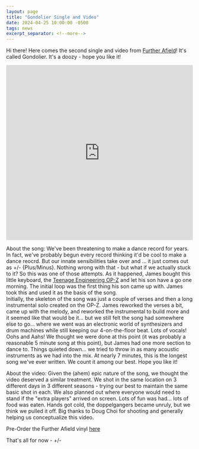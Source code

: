 ```yaml
---
layout: page
title: "Gondolier Single and Video"
date: 2024-04-25 10:00:00 -0500
tags: news
excerpt_separator: <!--more-->
---
```


Hi there! Here comes the second single and video from [Further Afield](/further-afield/)! It's called Gondolier. It's a doozy - hope you like it!

<div class="video-container">
    <iframe width="100%" height="473px" src="https://youtu.be/Fi9gp52e68Y" title="YouTube video player" frameborder="0" allow="accelerometer; autoplay; clipboard-write; encrypted-media; gyroscope; picture-in-picture; web-share" referrerpolicy="strict-origin-when-cross-origin" allowfullscreen></iframe>
</div>

<!--more-->

About the song: We've been threatening to make a dance record for years.  In fact, we've probably begun every record thinking
it'd be cool to make a dance reocrd.  But our innate sensibilities take over and ... it just comes out as +/- {Plus/Minus}.
Nothing wrong with that - but what if we actually stuck to it?  So this was one of those attempts.  As it happened, James
bought this little keyboard, the [Teenage Engineering OP-Z](https://teenage.engineering/products/op-z) and let his son have a go one morning.
The initial loop was the first thing his son came up with.  James took this and used it as the basis of the song.  
Initially, the skeleton of the song was just a couple of verses and then a long instrumental solo created on the OP-Z.  James reworked
the verses a bit, came up with the melody, and reworked the instrumental to build more and it seemed like that would be it... but
we still felt the song had somewhere else to go... where we went was an electronic world of synthesizers and drum machines while still
keeping our 4-on-the-floor beat.  Lots of vocals!  Oohs and Aahs!  We thought we were done at this point (it was probably a reasonable
5 minute song at this point), but James had one more section to dance to.  Things quieted down... we tried to throw in as many acoustic
instruments as we had into the mix.  At nearly 7 minutes, this is the longest song we've ever written.  We count it among our best.
Hope you like it!

About the video: Given the (ahem) epic nature of the song, we thought the video deserved a similar treatment.  We shot in the same
location on 3 different days in 3 different seasons - trying our best to maintain the same basic shot in each.  We also planned out
where everyone would need to stand if the "extra players" arrived on screen.  Lots of fun was had... lots of food was eaten.  Hands got cold,
the doppelgangers became unruly, but we think we pulled it off.  Big thanks to Doug Choi for shooting and generally helping us
conceptualize this video.

Pre-Order the Further Afield vinyl
[here](https://ernestjenning.limitedrun.com/products/778312)

That's all for now - +/-
